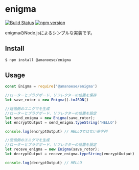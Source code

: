 # enigma

[![Build Status](https://travis-ci.org/amanoese/enigma.svg?branch=master)](https://travis-ci.org/amanoese/enigma)
[![npm version](http://img.shields.io/npm/v/@amanoese/enigma.svg)](https://npmjs.org/package/@amanoese/enigma)


enigmaのNode.jsによるシンプルな実装です。

## Install

```bash
$ npm install @amanoese/enigma
```

## Usage

```javascript
const Enigma = require('@amanoese/enigma')

//ローターとプラグボード、リフレクターの位置を保存
let save_rotor = new Enigma().toJSON()

//送信側のエニグマを生成
//ローターとプラグボード、リフレクターの位置を設定
let send_enigma = new Enigma(save_rotor);
let encryptOutput = send_enigma.typeString('HELLO')

console.log(encryptOutput) // HELLOではない英字列

//受信側のエニグマを生成
//ローターとプラグボード、リフレクターの位置を設定
let receve_enigma = new Enigma(save_rotor);
let decryptOutput = receve_enigma.typeString(encryptOutput)

console.log(decryptOutput) // HELLO
```
